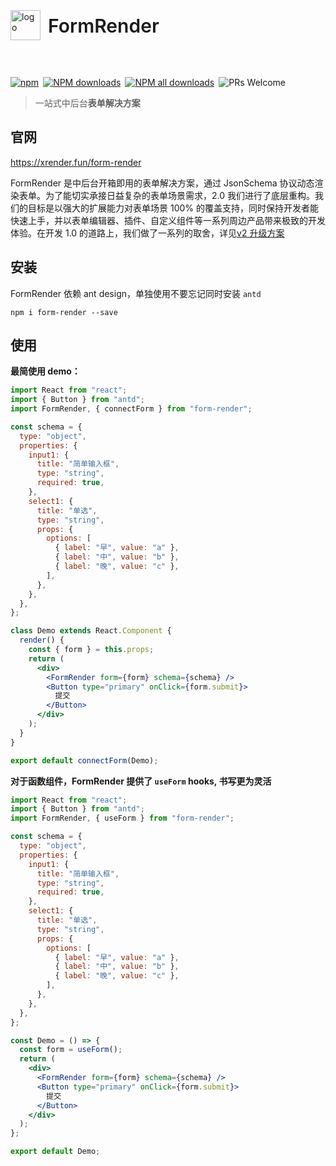 <div style="display:flex;align-items:center;margin-bottom:24px">
  <img src="https://img.alicdn.com/tfs/TB17UtINiLaK1RjSZFxXXamPFXa-606-643.png" alt="logo" width="48px"/>
  <h4 style="font-size:30px;font-weight:600;display:inline-block;margin-left:12px">FormRender</h4>
</div>
<p style="display:flex;justify-content:space-between;width:440px">
  <a href="https://www.npmjs.com/package/form-render?_blank">
    <img alt="npm" src="https://img.shields.io/npm/v/form-render.svg?maxAge=3600&style=flat-square">
  </a>
  <a href="https://npmjs.org/package/form-render">
    <img alt="NPM downloads" src="https://img.shields.io/npm/dm/form-render.svg?style=flat-square">
  </a>
  <a href="https://npmjs.org/package/form-render">
    <img alt="NPM all downloads" src="https://img.shields.io/npm/dt/form-render.svg?style=flat-square">
  </a>
  <a>
    <img alt="PRs Welcome" src="https://img.shields.io/badge/PRs-welcome-brightgreen.svg?style=flat-square">
  </a>
</p>

> 一站式中后台**表单解决方案**

## 官网

<https://xrender.fun/form-render>

FormRender 是中后台开箱即用的表单解决方案，通过 JsonSchema 协议动态渲染表单。为了能切实承接日益复杂的表单场景需求，2.0 我们进行了底层重构。我们的目标是以强大的扩展能力对表单场景 100% 的覆盖支持，同时保持开发者能快速上手，并以表单编辑器、插件、自定义组件等一系列周边产品带来极致的开发体验。在开发 1.0 的道路上，我们做了一系列的取舍，详见[v2 升级方案](https://xrender.fun/form-render/migrate)

## 安装

FormRender 依赖 ant design，单独使用不要忘记同时安装 `antd`

```shell
npm i form-render --save
```

## 使用

**最简使用 demo：**

```jsx
import React from "react";
import { Button } from "antd";
import FormRender, { connectForm } from "form-render";

const schema = {
  type: "object",
  properties: {
    input1: {
      title: "简单输入框",
      type: "string",
      required: true,
    },
    select1: {
      title: "单选",
      type: "string",
      props: {
        options: [
          { label: "早", value: "a" },
          { label: "中", value: "b" },
          { label: "晚", value: "c" },
        ],
      },
    },
  },
};

class Demo extends React.Component {
  render() {
    const { form } = this.props;
    return (
      <div>
        <FormRender form={form} schema={schema} />
        <Button type="primary" onClick={form.submit}>
          提交
        </Button>
      </div>
    );
  }
}

export default connectForm(Demo);
```

**对于函数组件，FormRender 提供了 `useForm` hooks, 书写更为灵活**

```jsx
import React from "react";
import { Button } from "antd";
import FormRender, { useForm } from "form-render";

const schema = {
  type: "object",
  properties: {
    input1: {
      title: "简单输入框",
      type: "string",
      required: true,
    },
    select1: {
      title: "单选",
      type: "string",
      props: {
        options: [
          { label: "早", value: "a" },
          { label: "中", value: "b" },
          { label: "晚", value: "c" },
        ],
      },
    },
  },
};

const Demo = () => {
  const form = useForm();
  return (
    <div>
      <FormRender form={form} schema={schema} />
      <Button type="primary" onClick={form.submit}>
        提交
      </Button>
    </div>
  );
};

export default Demo;
```
